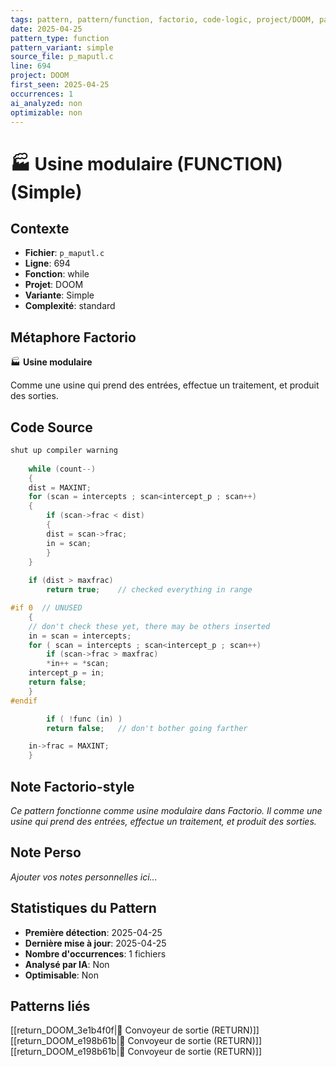 ```yaml
---
tags: pattern, pattern/function, factorio, code-logic, project/DOOM, pattern/variant/simple
date: 2025-04-25
pattern_type: function
pattern_variant: simple
source_file: p_maputl.c
line: 694
project: DOOM
first_seen: 2025-04-25
occurrences: 1
ai_analyzed: non
optimizable: non
---
```


# 🏭 Usine modulaire (FUNCTION) (Simple)

## Contexte
- **Fichier**: `p_maputl.c`
- **Ligne**: 694
- **Fonction**: while
- **Projet**: DOOM
- **Variante**: Simple
- **Complexité**: standard

## Métaphore Factorio
🏭 **Usine modulaire**

Comme une usine qui prend des entrées, effectue un traitement, et produit des sorties.

## Code Source
```c
shut up compiler warning
	
    while (count--)
    {
	dist = MAXINT;
	for (scan = intercepts ; scan<intercept_p ; scan++)
	{
	    if (scan->frac < dist)
	    {
		dist = scan->frac;
		in = scan;
	    }
	}
	
	if (dist > maxfrac)
	    return true;	// checked everything in range		

#if 0  // UNUSED
    {
	// don't check these yet, there may be others inserted
	in = scan = intercepts;
	for ( scan = intercepts ; scan<intercept_p ; scan++)
	    if (scan->frac > maxfrac)
		*in++ = *scan;
	intercept_p = in;
	return false;
    }
#endif

        if ( !func (in) )
	    return false;	// don't bother going farther

	in->frac = MAXINT;
    }
```

## Note Factorio-style
*Ce pattern fonctionne comme usine modulaire dans Factorio. Il comme une usine qui prend des entrées, effectue un traitement, et produit des sorties.*

## Note Perso
*Ajouter vos notes personnelles ici...*

## Statistiques du Pattern
- **Première détection**: 2025-04-25
- **Dernière mise à jour**: 2025-04-25
- **Nombre d'occurrences**: 1 fichiers
- **Analysé par IA**: Non
- **Optimisable**: Non

## Patterns liés
[[return_DOOM_3e1b4f0f|🚚 Convoyeur de sortie (RETURN)]]
[[return_DOOM_e198b61b|🚚 Convoyeur de sortie (RETURN)]]
[[return_DOOM_e198b61b|🚚 Convoyeur de sortie (RETURN)]]
